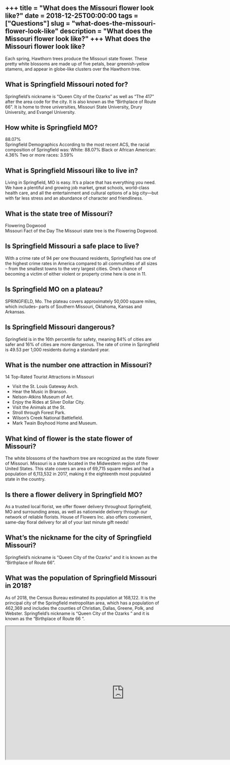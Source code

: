 +++
title = "What does the Missouri flower look like?"
date = 2018-12-25T00:00:00
tags = ["Questions"]
slug = "what-does-the-missouri-flower-look-like"
description = "What does the Missouri flower look like?"
+++
What does the Missouri flower look like?
----------------------------------------

Each spring, Hawthorn trees produce the Missouri state flower. These pretty white blossoms are made up of five petals, bear greenish-yellow stamens, and appear in globe-like clusters over the Hawthorn tree.

What is Springfield Missouri noted for?
---------------------------------------

Springfield’s nickname is “Queen City of the Ozarks” as well as “The 417” after the area code for the city. It is also known as the “Birthplace of Route 66”. It is home to three universities, Missouri State University, Drury University, and Evangel University.

How white is Springfield MO?
----------------------------

88.07%  
Springfield Demographics According to the most recent ACS, the racial composition of Springfield was: White: 88.07% Black or African American: 4.36% Two or more races: 3.59%

What is Springfield Missouri like to live in?
---------------------------------------------

Living in Springfield, MO is easy. It’s a place that has everything you need. We have a plentiful and growing job market, great schools, world-class health care, and all the entertainment and cultural options of a big city—but with far less stress and an abundance of character and friendliness.

What is the state tree of Missouri?
-----------------------------------

Flowering Dogwood  
Missouri Fact of the Day The Missouri state tree is the Flowering Dogwood.

Is Springfield Missouri a safe place to live?
---------------------------------------------

With a crime rate of 94 per one thousand residents, Springfield has one of the highest crime rates in America compared to all communities of all sizes – from the smallest towns to the very largest cities. One’s chance of becoming a victim of either violent or property crime here is one in 11.

Is Springfield MO on a plateau?
-------------------------------

SPRINGFIELD, Mo. The plateau covers approximately 50,000 square miles, which includes– parts of Southern Missouri, Oklahoma, Kansas and Arkansas.

Is Springfield Missouri dangerous?
----------------------------------

Springfield is in the 16th percentile for safety, meaning 84% of cities are safer and 16% of cities are more dangerous. The rate of crime in Springfield is 49.53 per 1,000 residents during a standard year.

What is the number one attraction in Missouri?
----------------------------------------------

14 Top-Rated Tourist Attractions in Missouri

- Visit the St. Louis Gateway Arch.
- Hear the Music in Branson.
- Nelson-Atkins Museum of Art.
- Enjoy the Rides at Silver Dollar City.
- Visit the Animals at the St.
- Stroll through Forest Park.
- Wilson’s Creek National Battlefield.
- Mark Twain Boyhood Home and Museum.

What kind of flower is the state flower of Missouri?
----------------------------------------------------

The white blossoms of the hawthorn tree are recognized as the state flower of Missouri. Missouri is a state located in the Midwestern region of the United States. This state covers an area of 69,715 square miles and had a population of 6,113,532 in 2017, making it the eighteenth most populated state in the country.

Is there a flower delivery in Springfield MO?
---------------------------------------------

As a trusted local florist, we offer flower delivery throughout Springfield, MO and surrounding areas, as well as nationwide delivery through our network of reliable florists. House of Flowers Inc. also offers convenient, same-day floral delivery for all of your last minute gift needs!

What’s the nickname for the city of Springfield Missouri?
---------------------------------------------------------

Springfield’s nickname is “Queen City of the Ozarks” and it is known as the “Birthplace of Route 66”.

What was the population of Springfield Missouri in 2018?
--------------------------------------------------------

As of 2018, the Census Bureau estimated its population at 168,122. It is the principal city of the Springfield metropolitan area, which has a population of 462,369 and includes the counties of Christian, Dallas, Greene, Polk, and Webster. Springfield’s nickname is “Queen City of the Ozarks ” and it is known as the “Birthplace of Route 66 “.

<iframe allow="accelerometer; autoplay; clipboard-write; encrypted-media; gyroscope; picture-in-picture" allowfullscreen="" class="__youtube_prefs__  epyt-is-override  no-lazyload" data-no-lazy="1" data-origheight="433" data-origwidth="770" data-skipgform_ajax_framebjll="" height="433" id="_ytid_15632" loading="lazy" src="https://www.youtube.com/embed/YqHVHU6xGmw?enablejsapi=1&autoplay=0&cc_load_policy=0&cc_lang_pref=&iv_load_policy=1&loop=0&modestbranding=0&rel=1&fs=1&playsinline=0&autohide=2&theme=dark&color=red&controls=1&" title="YouTube player" width="770"></iframe>